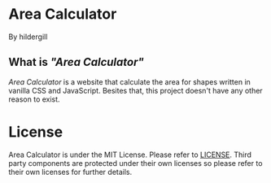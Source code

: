 # Area Calculator

By hildergill

## What is _"Area Calculator"_

_Area Calculator_ is a website that calculate the area for shapes written in vanilla CSS and JavaScript. Besites that, this project doesn't have any other reason to exist.

# License

Area Calculator is under the MIT License. Please refer to [LICENSE](https://github.com/hildergill/area-calculator/blob/master/LICENSE). Third party components are protected under their own licenses so please refer to their own licenses for further details.
